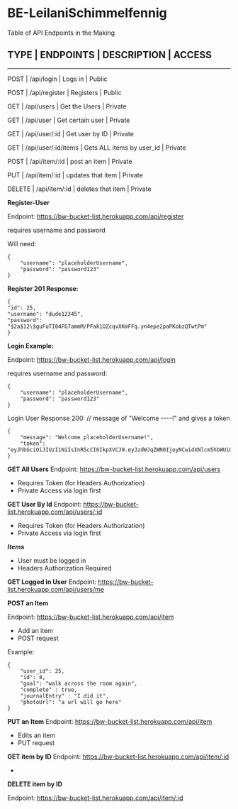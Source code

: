 # BE-LeilaniSchimmelfennig

Table of API Endpoints in the Making

## TYPE | ENDPOINTS | DESCRIPTION | ACCESS

---

POST    | /api/login    | Logs in | Public

POST    | /api/register | Registers | Public

GET     | /api/users    | Get the Users | Private

GET | /api/user | Get certain user | Private

GET | /api/user/:id | Get user by ID | Private

GET | /api/user/:id/items | Gets ALL items by user_id | Private

POST | /api/item/:id | post an item | Private

PUT | /api/item/:id | updates that item | Private

DELETE | /api/item/:id | deletes that item | Private

**Register-User**

Endpoint: https://bw-bucket-list.herokuapp.com/api/register

requires username and password

Will need:

    {
        "username": "placeholderUsername",
        "password": "password123"
    }

**Register 201 Response:**

    {
    "id": 25,
    "username": "dude12345",
    "password": "$2a$12\$guFuTI04FG7ammM/PFak1OZcqvXKmFFq.yn4epe2paPKobzQTwtPm"
    }

**Login Example:**

Endpoint: https://bw-bucket-list.herokuapp.com/api/login

requires username and password:

    {
        "username": "placeholderUsername",
        "password": "password123"
    }

Login User Response 200:
// message of "Welcome ----!" and gives a token

    {
        "message": "Welcome placeholderUsername!",
        "token": "eyJhbGciOiJIUzI1NiIsInR5cCI6IkpXVCJ9.eyJzdWJqZWN0IjoyNCwidXNlcm5hbWUiOiJkdWRlMTIzNCIsImlhdCI6MTU2NDUxNjIwMywiZXhwIjoxNTY0NTUyMjAzfQ.qWjVDu2Kc_JoM1Hvt197X4ieQ4UACbPNmsOw0UqZuyI"
    }


**GET All Users**
Endpoint: https://bw-bucket-list.herokuapp.com/api/users

- Requires Token (for Headers Authorization)
- Private Access via login first

**GET User By Id**
Endpoint: https://bw-bucket-list.herokuapp.com/api/users/:id

- Requires Token (for Headers Authorization)
- Private Access via login first

***Items***

- User must be logged in
- Headers Authorization Required

**GET Logged in User**
Endpoint: https://bw-bucket-list.herokuapp.com/api/users/me

**POST an Item**

Endpoint: https://bw-bucket-list.herokuapp.com/api/item

- Add an item
- POST request

Example: 

    {
        "user_id": 25,
        "id": 8,
        "goal": "walk across the room again",
        "complete" : true,
        "journalEntry" : "I did it",
        "photoUrl": "a url will go here"
    }


**PUT an Item**
Endpoint: https://bw-bucket-list.herokuapp.com/api/item

- Edits an item
- PUT request


**GET item by ID**
Endpoint: https://bw-bucket-list.herokuapp.com/api/item/:id

- 

**DELETE item by ID**

Endpoint: https://bw-bucket-list.herokuapp.com/api/item/:id

